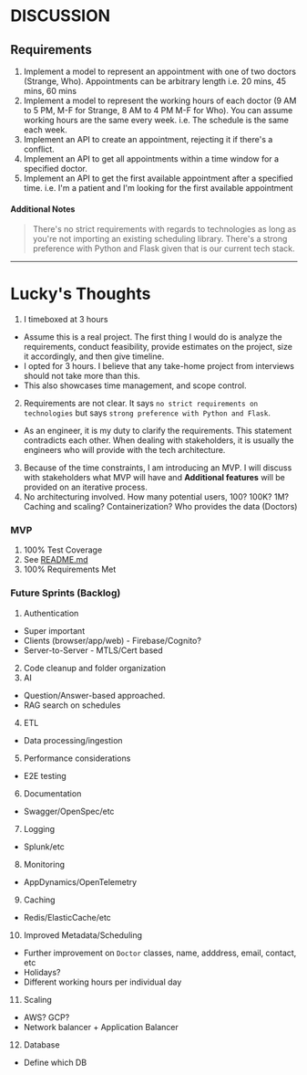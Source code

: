 # DISCUSSION

## Requirements
1. Implement a model to represent an appointment with one of two doctors (Strange, Who). Appointments can be arbitrary length i.e. 20 mins, 45 mins, 60 mins
2. Implement a model to represent the working hours of each doctor (9 AM to 5 PM, M-F for Strange, 8 AM to 4 PM M-F for Who). You can assume working hours are the same every week. i.e. The schedule is the same each week.
3. Implement an API to create an appointment, rejecting it if there's a conflict.
4. Implement an API to get all appointments within a time window for a specified doctor.
5. Implement an API to get the first available appointment after a specified time. i.e. I'm a patient and I'm looking for the first available appointment

#### Additional Notes
> There's no strict requirements with regards to technologies as long as you're not importing an existing scheduling library. There's a strong preference with Python and Flask given that is our current tech stack.

---

# Lucky's Thoughts
1. I timeboxed at 3 hours
  - Assume this is a real project. The first thing I would do is analyze the requirements, conduct feasibility, provide estimates on the project, size it accordingly, and then give timeline.
  - I opted for 3 hours. I believe that any take-home project from interviews should not take more than this.
  - This also showcases time management, and scope control.
2. Requirements are not clear. It says `no strict requirements on technologies` but says `strong preference with Python and Flask`. 
  - As an engineer, it is my duty to clarify the requirements. This statement contradicts each other. When dealing with stakeholders, it is usually the engineers who will provide with the tech architecture.
3. Because of the time constraints, I am introducing an MVP. I will discuss with stakeholders what MVP will have and **Additional features** will be provided on an iterative process.
4. No architecturing involved. How many potential users, 100? 100K? 1M? Caching and scaling? Containerization? Who provides the data (Doctors)

### MVP
1. 100% Test Coverage
2. See [README.md](./README.md)
3. 100% Requirements Met

### Future Sprints (Backlog)
1. Authentication 
  - Super important
  - Clients (browser/app/web) - Firebase/Cognito?
  - Server-to-Server - MTLS/Cert based
2. Code cleanup and folder organization
3. AI
  - Question/Answer-based approached.
  - RAG search on schedules
4. ETL
  - Data processing/ingestion
5. Performance considerations
  - E2E testing
6. Documentation
  - Swagger/OpenSpec/etc
7. Logging
  - Splunk/etc
8. Monitoring
  - AppDynamics/OpenTelemetry
9. Caching
  - Redis/ElasticCache/etc
10. Improved Metadata/Scheduling
 - Further improvement on `Doctor` classes, name, adddress, email, contact, etc
 - Holidays?
 - Different working hours per individual day
11. Scaling
 - AWS? GCP?
 - Network balancer + Application Balancer
12. Database
 - Define which DB

